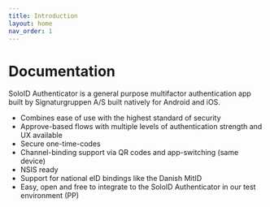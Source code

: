 ```yaml
---
title: Introduction
layout: home
nav_order: 1
---
```


# Documentation
SoloID Authenticator is a general purpose multifactor authentication app built by Signaturgruppen A/S built natively for Android and iOS.

* Combines ease of use with the highest standard of security
* Approve-based flows with multiple levels of authentication strength and UX available
* Secure one-time-codes
* Channel-binding support via QR codes and app-switching (same device)
* NSIS ready
* Support for national eID bindings like the Danish MitID
* Easy, open and free to integrate to the SoloID Authenticator in our test environment (PP)

